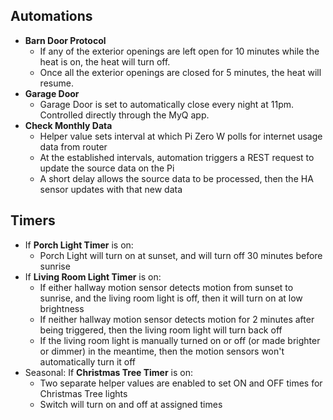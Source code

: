 ## Automations
- **Barn Door Protocol**
    - If any of the exterior openings are left open for 10 minutes while the heat is on, the heat will turn off.
    - Once all the exterior openings are closed for 5 minutes, the heat will resume.
- **Garage Door**
   - Garage Door is set to automatically close every night at 11pm. Controlled directly through the MyQ app.
- **Check Monthly Data**
    - Helper value sets interval at which Pi Zero W polls for internet usage data from router
    - At the established intervals, automation triggers a REST request to update the source data on the Pi
    - A short delay allows the source data to be processed, then the HA sensor updates with that new data

## Timers
- If **Porch Light Timer** is on:
    - Porch Light will turn on at sunset, and will turn off 30 minutes before sunrise
- If **Living Room Light Timer** is on:
    - If either hallway motion sensor detects motion from sunset to sunrise, and the living room light is off, then it will turn on at low brightness
    - If neither hallway motion sensor detects motion for 2 minutes after being triggered, then the living room light will turn back off
    - If the living room light is manually turned on or off (or made brighter or dimmer) in the meantime, then the motion sensors won't automatically turn it off
- Seasonal: If **Christmas Tree Timer** is on:
    - Two separate helper values are enabled to set ON and OFF times for Christmas Tree lights
    - Switch will turn on and off at assigned times

